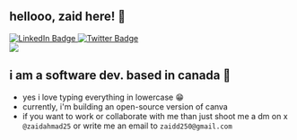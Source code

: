 ## hellooo, zaid here! 👋
<div id="badges">
	
<a href="https://www.linkedin.com/in/zaidahmad25/">
    <img src="https://img.shields.io/badge/LinkedIn-blue?style=for-the-badge&logo=linkedin&logoColor=white" alt="LinkedIn Badge"/>
  </a>
  <a href="https://x.com/zaidahmad25">
    <img src="https://img.shields.io/badge/Twitter-blue?style=for-the-badge&logo=twitter&logoColor=white" alt="Twitter Badge"/>
  </a>
</div>

<img src='https://media.tenor.com/_Zc9LQ9QtBsAAAAC/naruto-kakashi.gif'>

## i am a software dev. based in canada 🍁
- yes i love typing everything in lowercase 😁
- currently, i'm building an open-source version of canva
- if you want to work or collaborate with me than just shoot me a dm on x `@zaidahmad25` or write me an email to `zaidd250@gmail.com` <br>
